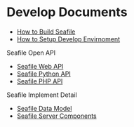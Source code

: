 # Develop Documents

* [How to Build Seafile](../build_seafile/README.md)
* [How to Setup Develop Envirnoment](env.md)

Seafile Open API

* [Seafile Web API](web_api_v2.1.md)
* [Seafile Python API](python_api.md)
* [Seafile PHP API](https://github.com/rene-s/Seafile-PHP-SDK)

Seafile Implement Detail

* [Seafile Data Model](data_model.md)
* [Seafile Server Components](server-components.md)
